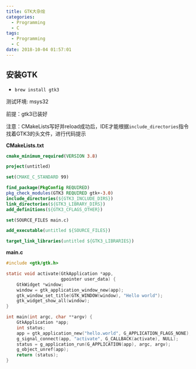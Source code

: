 ```yaml
---
title: GTK大杂烩
categories:
  - Programming
  - C
tags:
  - Programming
  - C
date: 2018-10-04 01:57:01
---
```


## 安装GTK

- `brew install gtk3`

测试环境: msys32

前提：gtk3已装好

注意：CMakeLists写好并reload成功后，IDE才能根据`include_directories`指令找着GTK3的头文件，进行代码提示

**CMakeLists.txt**

```cmake
cmake_minimum_required(VERSION 3.8)

project(untitled)

set(CMAKE_C_STANDARD 99)

find_package(PkgConfig REQUIRED)
pkg_check_modules(GTK3 REQUIRED gtk+-3.0)
include_directories(${GTK3_INCLUDE_DIRS})
link_directories(${GTK3_LIBRARY_DIRS})
add_definitions(${GTK3_CFLAGS_OTHER})

set(SOURCE_FILES main.c)

add_executable(untitled ${SOURCE_FILES})

target_link_libraries(untitled ${GTK3_LIBRARIES})
```

**main.c**

```c
#include <gtk/gtk.h>

static void activate(GtkApplication *app,
                     gpointer user_data) {
    GtkWidget *window;
    window = gtk_application_window_new(app);
    gtk_window_set_title(GTK_WINDOW(window), "Hello world");
    gtk_widget_show_all(window);
}

int main(int argc, char **argv) {
    GtkApplication *app;
    int status;
    app = gtk_application_new("hello.world", G_APPLICATION_FLAGS_NONE);
    g_signal_connect(app, "activate", G_CALLBACK(activate), NULL);
    status = g_application_run(G_APPLICATION(app), argc, argv);
    g_object_unref(app);
    return (status);
}
```
